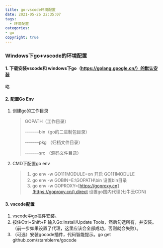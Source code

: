 ```yaml
---
title: go-vscode环境配置
date: 2021-05-26 22:35:07
tags:
  - 环境配置
categories: 
- go
copyright: true
---
```


### Windows下go+vscode的环境配置

#### 1. 下载安装vscode和 windows下go（https://golang.google.cn/）的默认安装

略

#### 2. 配置Go Env

1. 创建go的工作目录

   > GOPATH（工作目录）
   >
   > -------bin（go的二进制包目录）
   >
   > -------pkg （归档文件目录）
   >
   > -------src （源码文件目录）

2. CMD下配置go env

   > 1. go env -w GO111MODULE=on   开启 GO111MODULE   
   > 2. go env -w GOBIN=E:\GOPATH\bin   设置bin目录
   > 3. go env -w GOPROXY=[https://goproxy.cn](https://goproxy.cn/),direct  设置go国内代理(七牛云CDN)

#### 3. vscode配置

1. vscode中go插件安装。
2. 按住Ctrl+Shift+P 输入Go:Install/Update Tools，然后勾选所有，并安装。（前一步如果设置了代理，这里应该会全部成功，否则就会失败）。
3. （可选）安装gocode插件，代码智能提示。go get github.com/stamblerre/gocode

